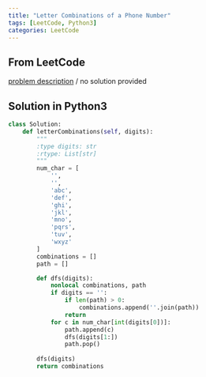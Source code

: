 ```yaml
---
title: "Letter Combinations of a Phone Number"
tags: [LeetCode, Python3]
categories: LeetCode
---
```


## From LeetCode
[problem description](https://leetcode.com/problems/letter-combinations-of-a-phone-number/)
/
no solution provided

## Solution in Python3
```python
class Solution:
    def letterCombinations(self, digits):
        """
        :type digits: str
        :rtype: List[str]
        """
        num_char = [
            '',
            '',
            'abc',
            'def',
            'ghi',
            'jkl',
            'mno',
            'pqrs',
            'tuv',
            'wxyz'
        ]       
        combinations = []
        path = []

        def dfs(digits):
            nonlocal combinations, path
            if digits == '':
                if len(path) > 0:
                    combinations.append(''.join(path))
                return
            for c in num_char[int(digits[0])]:
                path.append(c)
                dfs(digits[1:])
                path.pop()
                
        dfs(digits)
        return combinations
```